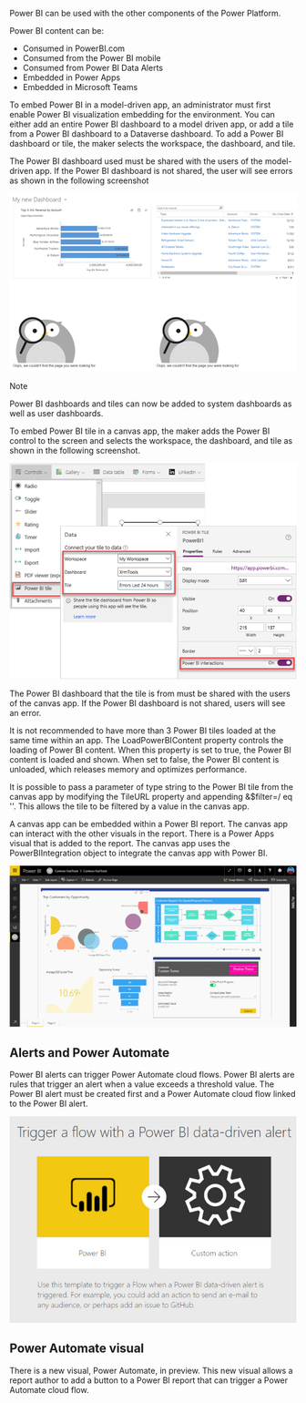 Power BI can be used with the other components of the Power Platform.

Power BI content can be:
- Consumed in PowerBI.com
- Consumed from the Power BI mobile
- Consumed from Power BI Data Alerts
- Embedded in Power Apps
- Embedded in Microsoft Teams

To embed Power BI in a model-driven app, an administrator must first enable Power BI visualization embedding for the environment. You can either add an entire Power BI dashboard to a model driven app, or add a tile from a Power BI dashboard to a Dataverse dashboard. To add a Power BI dashboard or tile, the maker selects the workspace, the dashboard, and tile.

The Power BI dashboard used must be shared with the users of the model-driven app. If the Power BI dashboard is not shared, the user will see errors as shown in the following screenshot

![Screenshot of Power BI tiles in a Dataverse dashboard.](../media/5-power-bi-in-model.png)

> [!NOTE]
> Power BI dashboards and tiles can now be added to system dashboards as well as user dashboards.

To embed Power BI tile in a canvas app, the maker adds the Power BI control to the screen and selects the workspace, the dashboard, and tile as shown in the following screenshot.

![Screenshot of Power BI tiles added to a canvas app.](../media/5-power-bi-in-canvas.png)

The Power BI dashboard that the tile is from must be shared with the users of the canvas app. If the Power BI dashboard is not shared, users will see an error.

It is not recommended to have more than 3 Power BI tiles loaded at the same time within an app. The LoadPowerBIContent property controls the loading of Power BI content. When this property is set to true, the Power BI content is loaded and shown. When set to false, the Power BI content is unloaded, which releases memory and optimizes performance.

It is possible to pass a parameter of type string to the Power BI tile from the canvas app by modifying the TileURL property and appending &$filter=<TableName>/<ColumnName> eq '<Value>'. This allows the tile to be filtered by a value in the canvas app.

A canvas app can be embedded within a Power BI report. The canvas app can interact with the other visuals in the report. There is a Power Apps visual that is added to the report. The canvas app uses the PowerBIIntegration object to integrate the canvas app with Power BI.

![Screenshot of canvas app embedded in Power BI.](../media/5-canvas-in-power-bi.gif)

## Alerts and Power Automate

Power BI alerts can trigger Power Automate cloud flows. Power BI alerts are rules that trigger an alert when a value exceeds a threshold value. The Power BI alert must be created first and a Power Automate cloud flow linked to the Power BI alert.

![Screenshot of Power BI alert flow template.](../media/5-alert-flow.jpg)

## Power Automate visual

There is a new visual, Power Automate, in preview. This new visual allows a report author to add a button to a Power BI report that can trigger a Power Automate cloud flow.
